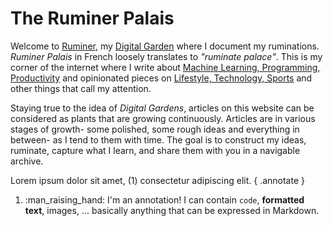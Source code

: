 # The Ruminer Palais


Welcome to [Ruminer](), my [Digital Garden]() where I document my ruminations.
*Ruminer Palais* in French loosely translates to *"ruminate palace"*.
This is my corner of the internet where I write
about [Machine Learning, Programming, Productivity]() and opinionated pieces on
[Lifestyle, Technology, Sports]() and other things that call my attention.

Staying true to the idea of *Digital Gardens*, articles on this website can
be considered as plants that are growing continuously. Articles are in
various stages of growth- some polished, some rough ideas and everything
in between- as I tend to them with time. The goal is to construct my ideas,
ruminate, capture what I learn, and share them with you in a navigable
archive.

Lorem ipsum dolor sit amet, (1) consectetur adipiscing elit.
{ .annotate }

1.  :man_raising_hand: I'm an annotation! I can contain `code`, __formatted
    text__, images, ... basically anything that can be expressed in Markdown.
